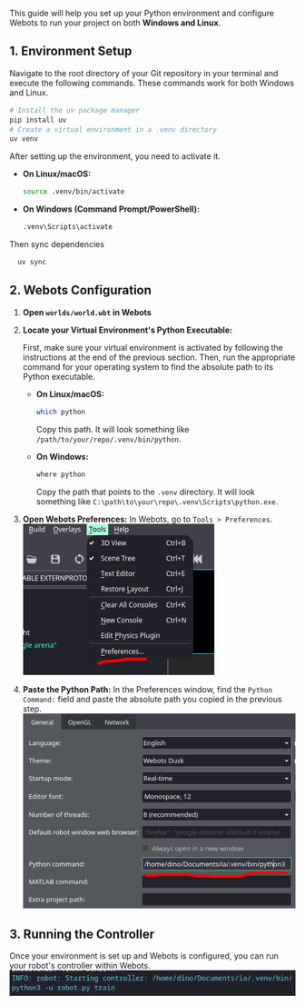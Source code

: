 This guide will help you set up your Python environment and configure Webots to run your project on both **Windows and Linux**.

## 1. Environment Setup

Navigate to the root directory of your Git repository in your terminal and execute the following commands. These commands work for both Windows and Linux.

```bash
# Install the uv package manager
pip install uv
# Create a virtual environment in a .venv directory
uv venv
```

After setting up the environment, you need to activate it.

- **On Linux/macOS:**
  ```bash
  source .venv/bin/activate
  ```
- **On Windows (Command Prompt/PowerShell):**
  ```bash
  .venv\Scripts\activate
  ```

Then sync dependencies
```bash
  uv sync
```

## 2. Webots Configuration
1. **Open `worlds/world.wbt` in Webots**

2.  **Locate your Virtual Environment's Python Executable:**

    First, make sure your virtual environment is activated by following the instructions at the end of the previous section. Then, run the appropriate command for your operating system to find the absolute path to its Python executable.

    - **On Linux/macOS:**

      ```bash
      which python
      ```

      Copy this path. It will look something like `/path/to/your/repo/.venv/bin/python`.

    - **On Windows:**
      ```bash
      where python
      ```
      Copy the path that points to the `.venv` directory. It will look something like `C:\path\to\your\repo\.venv\Scripts\python.exe`.

3.  **Open Webots Preferences:**
    In Webots, go to `Tools > Preferences`.
    ![alt text](image.png)

4.  **Paste the Python Path:**
    In the Preferences window, find the `Python Command:` field and paste the absolute path you copied in the previous step.
    ![alt text](image-2.png)

## 3. Running the Controller

Once your environment is set up and Webots is configured, you can run your robot's controller within Webots.
![alt text](image-3.png)

